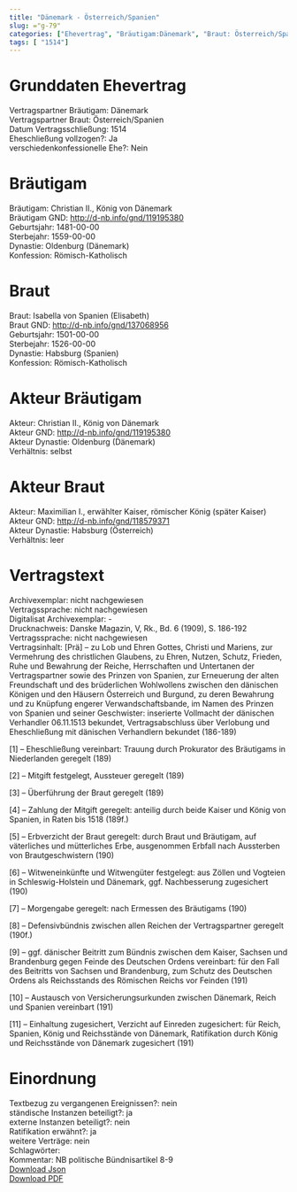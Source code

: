 ```yaml
---
title: "Dänemark - Österreich/Spanien"
slug: ="g-79"
categories: ["Ehevertrag", "Bräutigam:Dänemark", "Braut: Österreich/Spanien", "Eheschließung vollzogen?:Ja", "verschiedenkonfessionelle Ehe?:Nein", "Dynastie Bräutigam:Oldenburg (Dänemark)", "Akteur Bräutigam:Christian II., König von Dänemark", "Akteur Braut:Maximilian I., erwählter Kaiser, römischer König (später Kaiser)", "Textbezug?:nein", "Ständisch?:ja", "Ratifikation?:ja", "Sonstiges?:nein", "Bräutigam:Dänemark", "Braut: Österreich/Spanien"]
tags: [ "1514"]
---
```

<!--more-->

# Grunddaten Ehevertrag

Vertragspartner Bräutigam: Dänemark<br>
Vertragspartner Braut: Österreich/Spanien<br>
Datum Vertragsschließung: 1514<br>
Eheschließung vollzogen?: Ja<br>
verschiedenkonfessionelle Ehe?: Nein<br>
# Bräutigam

Bräutigam: Christian II., König von Dänemark<br>
Bräutigam GND: http://d-nb.info/gnd/119195380<br>
Geburtsjahr: 1481-00-00<br>
Sterbejahr: 1559-00-00<br>
Dynastie: Oldenburg (Dänemark)<br>
Konfession: Römisch-Katholisch<br>
# Braut

Braut: Isabella von Spanien (Elisabeth)<br>
Braut GND: http://d-nb.info/gnd/137068956<br>
Geburtsjahr: 1501-00-00<br>
Sterbejahr: 1526-00-00<br>
Dynastie: Habsburg (Spanien)<br>
Konfession: Römisch-Katholisch<br>
# Akteur Bräutigam

Akteur: Christian II., König von Dänemark<br>
Akteur GND: http://d-nb.info/gnd/119195380<br>
Akteur Dynastie: Oldenburg (Dänemark)<br>
Verhältnis: selbst<br>
# Akteur Braut

Akteur: Maximilian I., erwählter Kaiser, römischer König (später Kaiser)<br>
Akteur GND: http://d-nb.info/gnd/118579371<br>
Akteur Dynastie: Habsburg (Österreich)<br>
Verhältnis: leer<br>
# Vertragstext

Archivexemplar: nicht nachgewiesen<br>
Vertragssprache: nicht nachgewiesen<br>
Digitalisat Archivexemplar: -<br>
Drucknachweis: Danske Magazin, V, Rk., Bd. 6 (1909), S. 186-192<br>
Vertragssprache: nicht nachgewiesen<br>
Vertragsinhalt: [Prä] – zu Lob und Ehren Gottes, Christi und Mariens, zur Vermehrung des christlichen Glaubens, zu Ehren, Nutzen, Schutz, Frieden, Ruhe und Bewahrung der Reiche, Herrschaften und Untertanen der Vertragspartner sowie des Prinzen von Spanien, zur Erneuerung der alten Freundschaft und des brüderlichen Wohlwollens zwischen den dänischen Königen und den Häusern Österreich und Burgund, zu deren Bewahrung und zu Knüpfung engerer Verwandschaftsbande, im Namen des Prinzen von Spanien und seiner Geschwister: inserierte Vollmacht der dänischen Verhandler 06.11.1513 bekundet, Vertragsabschluss über Verlobung und Eheschließung mit dänischen Verhandlern bekundet (186-189)

[1] – Eheschließung vereinbart: Trauung durch Prokurator des Bräutigams in Niederlanden geregelt (189)

[2] – Mitgift festgelegt, Aussteuer geregelt (189)

[3] – Überführung der Braut geregelt (189)

[4] – Zahlung der Mitgift geregelt: anteilig durch beide Kaiser und König von Spanien, in Raten bis 1518 (189f.)

[5] – Erbverzicht der Braut geregelt: durch Braut und Bräutigam, auf väterliches und mütterliches Erbe, ausgenommen Erbfall nach Aussterben von Brautgeschwistern (190)

[6] – Witweneinkünfte und Witwengüter festgelegt: aus Zöllen und Vogteien in Schleswig-Holstein und Dänemark, ggf. Nachbesserung zugesichert (190)

[7] – Morgengabe geregelt: nach Ermessen des Bräutigams (190)

[8] – Defensivbündnis zwischen allen Reichen der Vertragspartner geregelt (190f.)

[9] – ggf. dänischer Beitritt zum Bündnis zwischen dem Kaiser, Sachsen und Brandenburg gegen Feinde des Deutschen Ordens vereinbart: für den Fall des Beitritts von Sachsen und Brandenburg, zum Schutz des Deutschen Ordens als Reichsstands des Römischen Reichs vor Feinden (191)

[10] – Austausch von Versicherungsurkunden zwischen Dänemark, Reich und Spanien vereinbart (191)

[11] – Einhaltung zugesichert, Verzicht auf Einreden zugesichert: für Reich, Spanien, König und Reichsstände von Dänemark, Ratifikation durch König und Reichsstände von Dänemark zugesichert (191)
<br>
# Einordnung

Textbezug zu vergangenen Ereignissen?: nein<br>
ständische Instanzen beteiligt?: ja<br>
externe Instanzen beteiligt?: nein<br>
Ratifikation erwähnt?: ja<br>
weitere Verträge: nein<br>
Schlagwörter: <br>
Kommentar: NB politische Bündnisartikel 8-9<br>
[Download Json](/vertraege/vertrag-79.json)<br>
[Download PDF](/vertraege/v16.pdf)